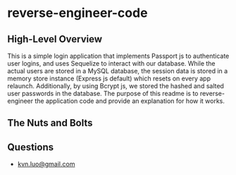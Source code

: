 
# reverse-engineer-code

## High-Level Overview
This is a simple login application that implements Passport js to authenticate user logins, and uses Sequelize to interact with our database. While the actual users are stored in a MySQL database, the session data is stored in a memory store instance (Express js default) which resets on every app relaunch. Additionally, by using Bcrypt js, we stored the hashed and salted user passwords in the database. The purpose of this readme is to reverse-engineer the application code and provide an explanation for how it works.

## The Nuts and Bolts


## Questions
* [kvn.luo@gmail.com](kvn.luo@gmail.com)
